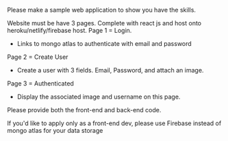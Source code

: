 Please make a sample web application to show you have the skills.

Website must be have 3 pages. Complete with react js and host onto heroku/netlify/firebase host.
Page 1 = Login.

- Links to mongo atlas to authenticate with email and password

Page 2 = Create User

- Create a user with 3 fields. Email, Password, and attach an image.

Page 3 = Authenticated

- Display the associated image and username on this page.

Please provide both the front-end and back-end code.

If you'd like to apply only as a front-end dev, please use Firebase instead of mongo atlas for your data storage
